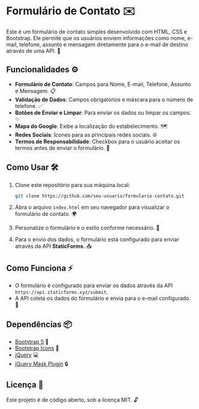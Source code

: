 # Formulário de Contato ✉️

Este é um formulário de contato simples desenvolvido com HTML, CSS e Bootstrap. Ele permite que os usuários enviem informações como nome, e-mail, telefone, assunto e mensagem diretamente para o e-mail de destino através de uma API. 🚀

## Funcionalidades ⚙️

- **Formulário de Contato**: Campos para Nome, E-mail, Telefone, Assunto e Mensagem. 📋
- **Validação de Dados**: Campos obrigatórios e máscara para o número de telefone. ✅
- **Botões de Enviar e Limpar**: Para enviar os dados ou limpar os campos. ✨
- **Mapa do Google**: Exibe a localização do estabelecimento. 🗺️
- **Redes Sociais**: Ícones para as principais redes sociais. 🌐
- **Termos de Responsabilidade**: Checkbox para o usuário aceitar os termos antes de enviar o formulário. 📝

## Como Usar 🛠️

1. Clone este repositório para sua máquina local:
    ```bash
    git clone https://github.com/seu-usuario/formulario-contato.git
    ```

2. Abra o arquivo `index.html` em seu navegador para visualizar o formulário de contato. 🌍

3. Personalize o formulário e o estilo conforme necessário. 🎨

4. Para o envio dos dados, o formulário está configurado para enviar através da API **StaticForms**. 📤

## Como Funciona ⚡

- O formulário é configurado para enviar os dados através da API `https://api.staticforms.xyz/submit`.
- A API coleta os dados do formulário e envia para o e-mail configurado. 📧

## Dependências 📦

- [Bootstrap 5](https://getbootstrap.com/) 📐
- [Bootstrap Icons](https://icons.getbootstrap.com/) 💠
- [jQuery](https://jquery.com/) 💻
- [jQuery Mask Plugin](https://github.com/igorescobar/jQuery-Mask-Plugin) 🔒

## Licença 📝

Este projeto é de código aberto, sob a licença MIT. 🔓
